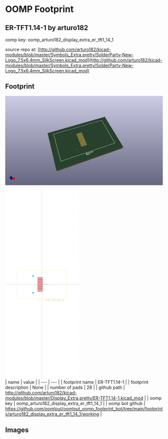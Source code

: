 # OOMP Footprint  
## ER-TFT1.14-1  by arturo182  
  
oomp key: oomp_arturo182_display_extra_er_tft1_14_1  
  
source repo at: [http://github.com/arturo182/kicad-modules/blob/master/Symbols_Extra.pretty/SolderParty-New-Logo_7.5x6.4mm_SilkScreen.kicad_mod](http://github.com/arturo182/kicad-modules/blob/master/Symbols_Extra.pretty/SolderParty-New-Logo_7.5x6.4mm_SilkScreen.kicad_mod)  
## Footprint  
  
[![working_kicad_pcb_3d.png](working_kicad_pcb_3d_600.png)](working_kicad_pcb_3d.png)  
  
[![working.png](working_600.png)](working.png)  
| name | value | 
| --- | --- | 
| footprint name | ER-TFT1.14-1 | 
| footprint description | None | 
| number of pads | 28 | 
| github path | http://github.com/arturo182/kicad-modules/blob/master/Display_Extra.pretty/ER-TFT1.14-1.kicad_mod | 
| oomp key | oomp_arturo182_display_extra_er_tft1_14_1 | 
| oomp bot github | https://github.com/oomlout/oomlout_oomp_footprint_bot/tree/main/footprints/arturo182_display_extra_er_tft1_14_1/working | 
## Images  
